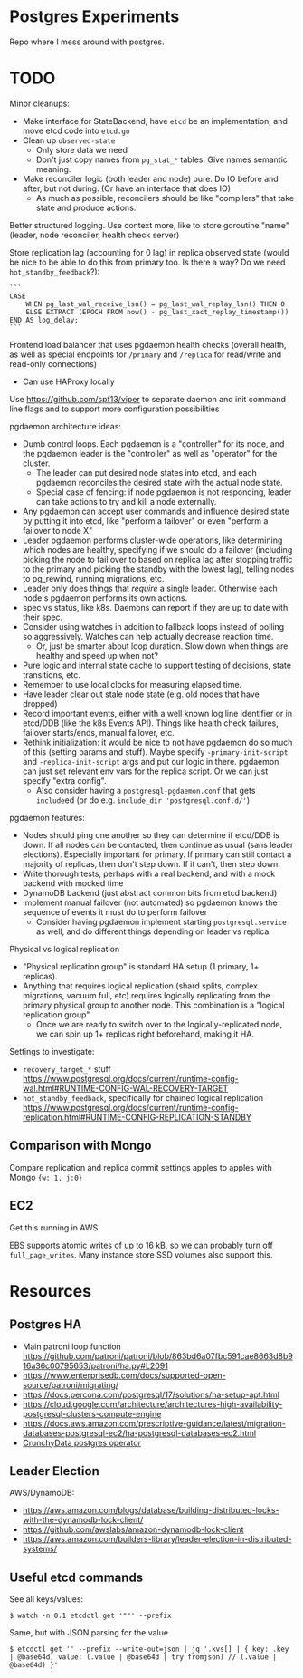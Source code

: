 # Postgres Experiments

Repo where I mess around with postgres.

# TODO

Minor cleanups:
- Make interface for StateBackend, have `etcd` be an implementation, and move etcd code into `etcd.go`
- Clean up `observed-state`
  - Only store data we need
  - Don't just copy names from `pg_stat_*` tables. Give names semantic meaning.
- Make reconciler logic (both leader and node) pure. Do IO before and after, but not during. (Or have an interface that does IO)
  - As much as possible, reconcilers should be like "compilers" that take state and produce actions.

Better structured logging. Use context more, like to store goroutine "name" (leader, node reconciler, health check server)

Store replication lag (accounting for 0 lag) in replica observed state (would be nice to be able to do this from primary too. Is there a way? Do we need `hot_standby_feedback`?):

    ```
    CASE
        WHEN pg_last_wal_receive_lsn() = pg_last_wal_replay_lsn() THEN 0
        ELSE EXTRACT (EPOCH FROM now() - pg_last_xact_replay_timestamp())
    END AS log_delay;
    ```

Frontend load balancer that uses pgdaemon health checks (overall health, as well as special endpoints for `/primary` and `/replica` for read/write and read-only connections)
- Can use HAProxy locally

Use https://github.com/spf13/viper to separate daemon and init command line flags and to support more configuration possibilities

pgdaemon architecture ideas:
- Dumb control loops. Each pgdaemon is a "controller" for its node, and the pgdaemon leader is the "controller" as well as "operator" for the cluster.
  - The leader can put desired node states into etcd, and each pgdaemon reconciles the desired state with the actual node state.
  - Special case of fencing: if node pgdaemon is not responding, leader can take actions to try and kill a node externally.
- Any pgdaemon can accept user commands and influence desired state by putting it into etcd, like "perform a failover" or even "perform a failover to node X"
- Leader pgdaemon performs cluster-wide operations, like determining which nodes are healthy, specifying if we should do a failover (including picking the node to fail over to based on replica lag after stopping traffic to the primary and picking the standby with the lowest lag), telling nodes to pg_rewind, running migrations, etc.
- Leader only does things that _require_ a single leader. Otherwise each node's pgdaemon performs its own actions.
- spec vs status, like k8s. Daemons can report if they are up to date with their spec.
- Consider using watches in addition to fallback loops instead of polling so aggressively. Watches can help actually decrease reaction time.
  - Or, just be smarter about loop duration. Slow down when things are healthy and speed up when not?
- Pure logic and internal state cache to support testing of decisions, state transitions, etc.
- Remember to use local clocks for measuring elapsed time.
- Have leader clear out stale node state (e.g. old nodes that have dropped)
- Record important events, either with a well known log line identifier or in etcd/DDB (like the k8s Events API). Things like health check failures, failover starts/ends, manual failover, etc.
- Rethink initialization: it would be nice to not have pgdaemon do so much of this (setting params and stuff). Maybe specify `-primary-init-script` and `-replica-init-script` args and put our logic in there. pgdaemon can just set relevant env vars for the replica script. Or we can just specify "extra config".
  - Also consider having a `postgresql-pgdaemon.conf` that gets `include`ed (or do e.g. `include_dir 'postgresql.conf.d/'`)

pgdaemon features:
- Nodes should ping one another so they can determine if etcd/DDB is down. If all nodes can be contacted, then continue as usual (sans leader elections). Especially important for primary. If primary can still contact a majority of replicas, then don't step down. If it can't, then step down.
- Write thorough tests, perhaps with a real backend, and with a mock backend with mocked time
- DynamoDB backend (just abstract common bits from etcd backend)
- Implement manual failover (not automated) so pgdaemon knows the sequence of events it must do to perform failover
  - Consider having pgdaemon implement starting `postgresql.service` as well, and do different things depending on leader vs replica

Physical vs logical replication
- "Physical replication group" is standard HA setup (1 primary, 1+ replicas).
- Anything that requires logical replication (shard splits, complex migrations, vacuum full, etc) requires logically replicating from the primary physical group to another node. This combination is a "logical replication group"
  - Once we are ready to switch over to the logically-replicated node, we can spin up 1+ replicas right beforehand, making it HA.

Settings to investigate:
- `recovery_target_*` stuff https://www.postgresql.org/docs/current/runtime-config-wal.html#RUNTIME-CONFIG-WAL-RECOVERY-TARGET
- `hot_standby_feedback`, specifically for chained logical replication https://www.postgresql.org/docs/current/runtime-config-replication.html#RUNTIME-CONFIG-REPLICATION-STANDBY


## Comparison with Mongo

Compare replication and replica commit settings apples to apples with Mongo `{w: 1, j:0}`

## EC2

Get this running in AWS

EBS supports atomic writes of up to 16 kB, so we can probably turn off `full_page_writes`. Many instance store SSD volumes also support this.

# Resources

## Postgres HA

- Main patroni loop function https://github.com/patroni/patroni/blob/863bd6a07fbc591cae8663d8b916a36c00795653/patroni/ha.py#L2091
- https://www.enterprisedb.com/docs/supported-open-source/patroni/migrating/
- https://docs.percona.com/postgresql/17/solutions/ha-setup-apt.html
- https://cloud.google.com/architecture/architectures-high-availability-postgresql-clusters-compute-engine
- https://docs.aws.amazon.com/prescriptive-guidance/latest/migration-databases-postgresql-ec2/ha-postgresql-databases-ec2.html
- [CrunchyData postgres operator](https://access.crunchydata.com/documentation/postgres-operator/latest)

## Leader Election

AWS/DynamoDB:

- https://aws.amazon.com/blogs/database/building-distributed-locks-with-the-dynamodb-lock-client/
- https://github.com/awslabs/amazon-dynamodb-lock-client
- https://aws.amazon.com/builders-library/leader-election-in-distributed-systems/

## Useful etcd commands

See all keys/values:

```
$ watch -n 0.1 etcdctl get '""' --prefix
```

Same, but with JSON parsing for the value

```
$ etcdctl get '' --prefix --write-out=json | jq '.kvs[] | { key: .key | @base64d, value: (.value | @base64d | try fromjson) // (.value | @base64d) }'
```
